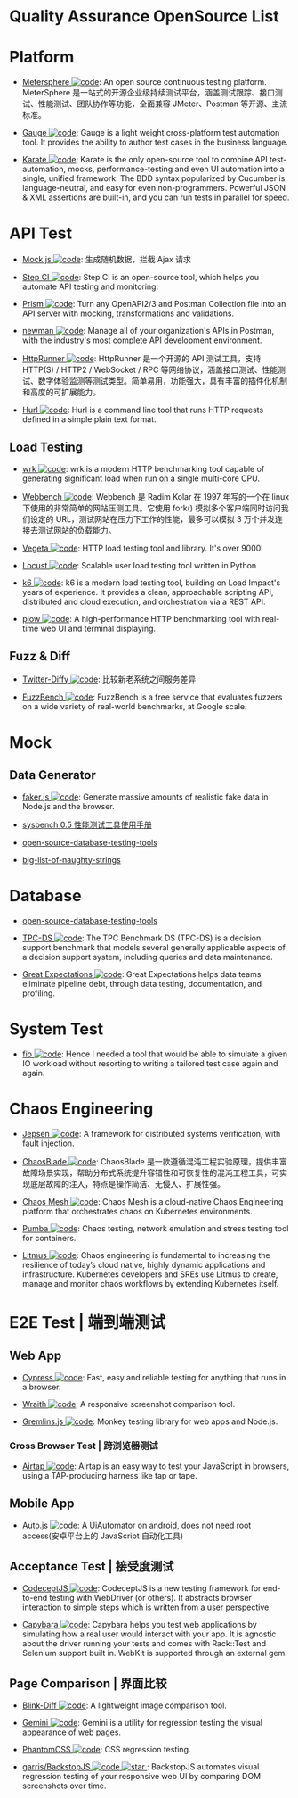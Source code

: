 # Quality Assurance OpenSource List

# Platform

- [Metersphere ![code](https://martrix-usa.oss-accelerate.aliyuncs.com/logo/code.svg)](https://github.com/metersphere/metersphere): An open source continuous testing platform. MeterSphere 是一站式的开源企业级持续测试平台，涵盖测试跟踪、接口测试、性能测试、团队协作等功能，全面兼容 JMeter、Postman 等开源、主流标准。

- [Gauge ![code](https://martrix-usa.oss-accelerate.aliyuncs.com/logo/code.svg)](https://github.com/getgauge/gauge): Gauge is a light weight cross-platform test automation tool. It provides the ability to author test cases in the business language.

- [Karate ![code](https://martrix-usa.oss-accelerate.aliyuncs.com/logo/code.svg)](https://github.com/intuit/karate): Karate is the only open-source tool to combine API test-automation, mocks, performance-testing and even UI automation into a single, unified framework. The BDD syntax popularized by Cucumber is language-neutral, and easy for even non-programmers. Powerful JSON & XML assertions are built-in, and you can run tests in parallel for speed.

# API Test

- [Mock.js ![code](https://martrix-usa.oss-accelerate.aliyuncs.com/logo/code.svg)](http://mockjs.com/): 生成随机数据，拦截 Ajax 请求

- [Step CI ![code](https://martrix-usa.oss-accelerate.aliyuncs.com/logo/code.svg)](https://github.com/stepci/stepci): Step CI is an open-source tool, which helps you automate API testing and monitoring.

- [Prism ![code](https://martrix-usa.oss-accelerate.aliyuncs.com/logo/code.svg)](https://github.com/stoplightio/prism): Turn any OpenAPI2/3 and Postman Collection file into an API server with mocking, transformations and validations.

- [newman ![code](https://martrix-usa.oss-accelerate.aliyuncs.com/logo/code.svg)](https://github.com/postmanlabs/newman): Manage all of your organization's APIs in Postman, with the industry's most complete API development environment.

- [HttpRunner ![code](https://martrix-usa.oss-accelerate.aliyuncs.com/logo/code.svg)](https://github.com/httprunner/httprunner): HttpRunner 是一个开源的 API 测试工具，支持 HTTP(S) / HTTP2 / WebSocket / RPC 等网络协议，涵盖接口测试、性能测试、数字体验监测等测试类型。简单易用，功能强大，具有丰富的插件化机制和高度的可扩展能力。

- [Hurl ![code](https://martrix-usa.oss-accelerate.aliyuncs.com/logo/code.svg)](https://github.com/Orange-OpenSource/hurl): Hurl is a command line tool that runs HTTP requests defined in a simple plain text format.

## Load Testing

- [wrk ![code](https://martrix-usa.oss-accelerate.aliyuncs.com/logo/code.svg)](https://github.com/wg/wrk): wrk is a modern HTTP benchmarking tool capable of generating significant load when run on a single multi-core CPU.

- [Webbench ![code](https://martrix-usa.oss-accelerate.aliyuncs.com/logo/code.svg)](https://github.com/EZLippi/WebBench): Webbench 是 Radim Kolar 在 1997 年写的一个在 linux 下使用的非常简单的网站压测工具。它使用 fork() 模拟多个客户端同时访问我们设定的 URL，测试网站在压力下工作的性能，最多可以模拟 3 万个并发连接去测试网站的负载能力。

- [Vegeta ![code](https://martrix-usa.oss-accelerate.aliyuncs.com/logo/code.svg)](https://github.com/tsenart/vegeta): HTTP load testing tool and library. It's over 9000!

- [Locust ![code](https://martrix-usa.oss-accelerate.aliyuncs.com/logo/code.svg)](https://github.com/locustio/locust): Scalable user load testing tool written in Python

- [k6 ![code](https://martrix-usa.oss-accelerate.aliyuncs.com/logo/code.svg)](https://github.com/loadimpact/k6): k6 is a modern load testing tool, building on Load Impact's years of experience. It provides a clean, approachable scripting API, distributed and cloud execution, and orchestration via a REST API.

- [plow ![code](https://martrix-usa.oss-accelerate.aliyuncs.com/logo/code.svg)](https://github.com/six-ddc/plow): A high-performance HTTP benchmarking tool with real-time web UI and terminal displaying.

## Fuzz & Diff

- [Twitter-Diffy ![code](https://martrix-usa.oss-accelerate.aliyuncs.com/logo/code.svg)](https://github.com/twitter/diffy): 比较新老系统之间服务差异

- [FuzzBench ![code](https://martrix-usa.oss-accelerate.aliyuncs.com/logo/code.svg)](https://github.com/google/fuzzbench): FuzzBench is a free service that evaluates fuzzers on a wide variety of real-world benchmarks, at Google scale.

# Mock

## Data Generator

- [faker.js ![code](https://martrix-usa.oss-accelerate.aliyuncs.com/logo/code.svg)](https://github.com/Marak/faker.js): Generate massive amounts of realistic fake data in Node.js and the browser.

- [sysbench 0.5 性能测试工具使用手册](http://blog.csdn.net/clh604/article/details/12108477)

- [open-source-database-testing-tools](http://www.softwaretestingmagazine.com/tools/open-source-database-testing-tools/)

- [big-list-of-naughty-strings](https://github.com/minimaxir/big-list-of-naughty-strings/)

# Database

- [open-source-database-testing-tools](http://www.softwaretestingmagazine.com/tools/open-source-database-testing-tools/)

- [TPC-DS ![code](https://martrix-usa.oss-accelerate.aliyuncs.com/logo/code.svg)](http://www.tpc.org/tpcds/): The TPC Benchmark DS (TPC-DS) is a decision support benchmark that models several generally applicable aspects of a decision support system, including queries and data maintenance.

- [Great Expectations ![code](https://martrix-usa.oss-accelerate.aliyuncs.com/logo/code.svg)](https://github.com/great-expectations/great_expectations): Great Expectations helps data teams eliminate pipeline debt, through data testing, documentation, and profiling.

# System Test

- [fio ![code](https://martrix-usa.oss-accelerate.aliyuncs.com/logo/code.svg)](https://github.com/axboe/fio): Hence I needed a tool that would be able to simulate a given IO workload without resorting to writing a tailored test case again and again.

# Chaos Engineering

- [Jepsen ![code](https://martrix-usa.oss-accelerate.aliyuncs.com/logo/code.svg)](https://github.com/jepsen-io/jepsen): A framework for distributed systems verification, with fault injection.

- [ChaosBlade ![code](https://martrix-usa.oss-accelerate.aliyuncs.com/logo/code.svg)](https://github.com/chaosblade-io): ChaosBlade 是一款遵循混沌工程实验原理，提供丰富故障场景实现，帮助分布式系统提升容错性和可恢复性的混沌工程工具，可实现底层故障的注入，特点是操作简洁、无侵入、扩展性强。

- [Chaos Mesh ![code](https://martrix-usa.oss-accelerate.aliyuncs.com/logo/code.svg)](https://github.com/pingcap/chaos-mesh): Chaos Mesh is a cloud-native Chaos Engineering platform that orchestrates chaos on Kubernetes environments.

- [Pumba ![code](https://martrix-usa.oss-accelerate.aliyuncs.com/logo/code.svg)](https://github.com/alexei-led/pumba): Chaos testing, network emulation and stress testing tool for containers.

- [Litmus ![code](https://martrix-usa.oss-accelerate.aliyuncs.com/logo/code.svg)](https://litmuschaos.io/): Chaos engineering is fundamental to increasing the resilience of today’s cloud native, highly dynamic applications and infrastructure. Kubernetes developers and SREs use Litmus to create, manage and monitor chaos workflows by extending Kubernetes itself.

# E2E Test | 端到端测试

## Web App

- [Cypress ![code](https://martrix-usa.oss-accelerate.aliyuncs.com/logo/code.svg)](https://github.com/cypress-io/cypress): Fast, easy and reliable testing for anything that runs in a browser.

- [Wraith ![code](https://martrix-usa.oss-accelerate.aliyuncs.com/logo/code.svg)](https://github.com/bbc-news/wraith): A responsive screenshot comparison tool.

- [Gremlins.js ![code](https://martrix-usa.oss-accelerate.aliyuncs.com/logo/code.svg)](https://github.com/marmelab/gremlins.js): Monkey testing library for web apps and Node.js.

### Cross Browser Test | 跨浏览器测试

- [Airtap ![code](https://martrix-usa.oss-accelerate.aliyuncs.com/logo/code.svg)](https://github.com/airtap/airtap): Airtap is an easy way to test your JavaScript in browsers, using a TAP-producing harness like tap or tape.

## Mobile App

- [Auto.js ![code](https://martrix-usa.oss-accelerate.aliyuncs.com/logo/code.svg)](https://github.com/hyb1996/Auto.js): A UiAutomator on android, does not need root access(安卓平台上的 JavaScript 自动化工具)

## Acceptance Test | 接受度测试

- [CodeceptJS ![code](https://martrix-usa.oss-accelerate.aliyuncs.com/logo/code.svg)](https://github.com/codeception/codeceptjs/): CodeceptJS is a new testing framework for end-to-end testing with WebDriver (or others). It abstracts browser interaction to simple steps which is written from a user perspective.

- [Capybara ![code](https://martrix-usa.oss-accelerate.aliyuncs.com/logo/code.svg)](https://github.com/teamcapybara/capybara): Capybara helps you test web applications by simulating how a real user would interact with your app. It is agnostic about the driver running your tests and comes with Rack::Test and Selenium support built in. WebKit is supported through an external gem.

## Page Comparison | 界面比较

- [Blink-Diff ![code](https://martrix-usa.oss-accelerate.aliyuncs.com/logo/code.svg)](https://github.com/yahoo/blink-diff): A lightweight image comparison tool.

- [Gemini ![code](https://martrix-usa.oss-accelerate.aliyuncs.com/logo/code.svg)](https://github.com/gemini-testing/gemini): Gemini is a utility for regression testing the visual appearance of web pages.

- [PhantomCSS ![code](https://martrix-usa.oss-accelerate.aliyuncs.com/logo/code.svg)](https://github.com/Huddle/PhantomCSS): CSS regression testing.

- [garris/BackstopJS ![code](https://martrix-usa.oss-accelerate.aliyuncs.com/logo/code.svg) ![star](https://img.shields.io/github/stars/garris/BackstopJS) ](https://github.com/garris/BackstopJS): BackstopJS automates visual regression testing of your responsive web UI by comparing DOM screenshots over time.

